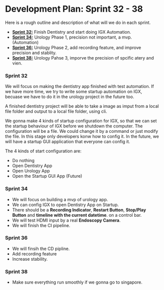 # Development Plan: Sprint 32 - 38
Here is a rough outline and description of what will we do in each sprint.
- [**Sprint 32:**](#sprint-32) Finish Dentistry and start doing IGX Automation.
- [**Sprint 34:**](#sprint-34) Urology Phase 1, precision not important, a mvp. (Automation)
- [**Sprint 36:**](#sprint-36) Urology Phase 2, add recording feature, and improve precision and stablity.
- [**Sprint 38:**](#sprint-38) Urology Pahse 3, imporve the precision of spcific atery and vien.
### Sprint 32
We will focus on making the dentistry app finished with test automation. If we have more time, we try to write some startup automation on IGX, becuase we have to do it in the urology project in the future too.

A finished dentistry project will be able to take a image as imput from a local file folder and output to a local file folder, using cli.

We gonna make 4 kinds of startup configuration for IGX, so that we can set the startup behaviour of IGX before we shutdown the computer. The configuration will be a file. We could change it by a command or just modify the file. In this stage only developers konw how to config it. In the future, we will have a startup GUI application that everyone can config it.

The 4 kinds of start configuration are:
- Do nothing
- Open Dentistry App
- Open Urology App
- Open the Startup GUI App (Future)

### Sprint 34
- We will focus on building a mvp of urology app. 
- We can config IGX to open Dentistry App on Startup. 
- There should be a **Recording Indicator**, **Restart Button**, **Stop/Play Button** and **timeline with the current datetime**. on a control bar.
- We will test HDMI input by a real **Endoscopy Camera**.
- We will finish the CI pipeline.
### Sprint 36
- We will finsih the CD pipline.
- Add recording feature
- Increase stability.
### Sprint 38
- Make sure everything run smoothly if we gonna go to singapore.